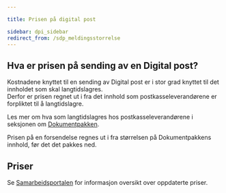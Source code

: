 ```yaml
---

title: Prisen på digital post  

sidebar: dpi_sidebar
redirect_from: /sdp_meldingsstorrelse
---
```


## Hva er prisen på sending av en Digital post?

Kostnadene knyttet til en sending av Digital post er i stor grad knyttet
til det innholdet som skal langtidslagres.  
Derfor er prisen regnet ut i fra det innhold som postkasseleverandørene
er forpliktet til å langtidslagre.

Les mer om hva som langtidslagres hos postkasseleverandørene i seksjonen
om [Dokumentpakken]({{site.baseurl}}/resources/begrep/sikkerDigitalPost/forretningslag/Dokumentpakke/langtidslagring).

Prisen på en forsendelse regnes ut i fra størrelsen på Dokumentpakkens
innhold, før det det pakkes ned.

## Priser

Se [Samarbeidsportalen](https://samarbeid.digdir.no) for informasjon
oversikt over oppdaterte priser.
